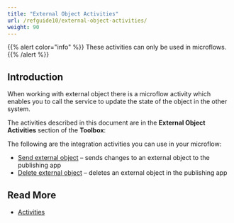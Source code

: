 ```yaml
---
title: "External Object Activities"
url: /refguide10/external-object-activities/
weight: 90
---
```


{{% alert color="info" %}}
These activities can only be used in microflows.
{{% /alert %}}

## Introduction

When working with external object there is a microflow activity which enables you to call the service to update the state of the object in the other system.

The activities described in this document are in the **External Object Activities** section of the **Toolbox**:

The following are the integration activities you can use in your microflow:

* [Send external object](/refguide10/send-external-object/) – sends changes to an external object to the publishing app
* [Delete external object](/refguide10/delete-external-object/) – deletes an external object in the publishing app

## Read More

* [Activities](/refguide10/activities/)
